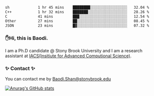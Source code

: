 <!--START_SECTION:waka-->

```txt
sh             1 hr 45 mins    ████████░░░░░░░░░░░░░░░░░   32.04 %
C++            1 hr 32 mins    ███████░░░░░░░░░░░░░░░░░░   28.26 %
C              41 mins         ███░░░░░░░░░░░░░░░░░░░░░░   12.54 %
Other          27 mins         ██░░░░░░░░░░░░░░░░░░░░░░░   08.45 %
JSON           23 mins         █▓░░░░░░░░░░░░░░░░░░░░░░░   07.32 %
```

<!--END_SECTION:waka-->

### ✋Hi, this is Baodi. 

I am a Ph.D candidate @ Stony Brook University and I am a research assistant at [IACS(Insitiute for Advanced Computional Science)](https://iacs.stonybrook.edu/).

### ✨ Contact ✨

You can contact me by [Baodi.Shan@stonybrook.edu](mailto:Baodi.Shan@stonybrook.edu)

[![Anurag's GitHub stats](https://github-readme-stats.vercel.app/api?username=lwshanbd&theme=jolly&show_icons=true&count_private=true&include_all_commits=true)](https://github.com/anuraghazra/github-readme-stats)



<!--
**lwshanbd/lwshanbd** is a ✨ _special_ ✨ repository because its `README.md` (this file) appears on your GitHub profile.

Here are some ideas to get you started:

- 🔭 I’m currently working on ...
- 🌱 I’m currently learning ...
- 👯 I’m looking to collaborate on ...
- 🤔 I’m looking for help with ...
- 💬 Ask me about ...
- 📫 How to reach me: ...
- 😄 Pronouns: ...
- ⚡ Fun fact: ...
-->
